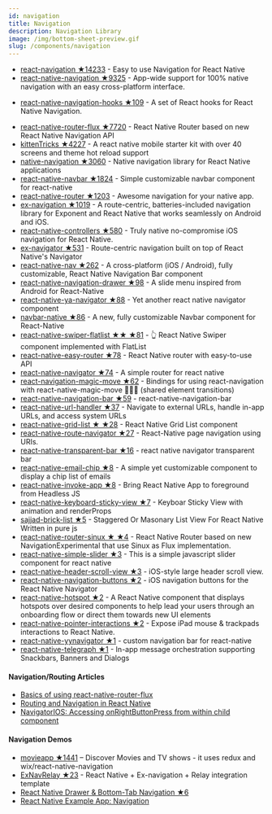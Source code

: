 ```yaml
---
id: navigation
title: Navigation
description: Navigation Library
image: /img/bottom-sheet-preview.gif
slug: /components/navigation
---
```


- [react-navigation ★14233](https://github.com/react-community/react-navigation) - Easy to use Navigation for React Native
- [react-native-navigation ★9325](https://github.com/wix/react-native-navigation) - App-wide support for 100% native navigation with an easy cross-platform interface.

* [react-native-navigation-hooks ★109](https://github.com/underscopeio/react-native-navigation-hooks) - A set of React hooks for React Native Navigation.

- [react-native-router-flux ★7720](https://github.com/aksonov/react-native-router-flux) - React Native Router based on new React Native Navigation API
- [kittenTricks ★4227](https://github.com/akveo/kittenTricks) - A react native mobile starter kit with over 40 screens and theme hot reload support
- [native-navigation ★3060](https://github.com/airbnb/native-navigation) - Native navigation library for React Native applications
- [react-native-navbar ★1824](https://github.com/Kureev/react-native-navbar) - Simple customizable navbar component for react-native
- [react-native-router ★1203](https://github.com/t4t5/react-native-router) - Awesome navigation for your native app.
- [ex-navigation ★1019](https://github.com/exponentjs/ex-navigation) - A route-centric, batteries-included navigation library for Exponent and React Native that works seamlessly on Android and iOS.
- [react-native-controllers ★580](https://github.com/wix/react-native-controllers) - Truly native no-compromise iOS navigation for React Native.
- [ex-navigator ★531](https://github.com/exponentjs/ex-navigator) - Route-centric navigation built on top of React Native's Navigator
- [react-native-nav ★262](https://github.com/jineshshah36/react-native-nav) - A cross-platform (iOS / Android), fully customizable, React Native Navigation Bar component
- [react-native-navigation-drawer ★98](https://github.com/ilansas/react-native-navigation-drawer) - A slide menu inspired from Android for React-Native
- [react-native-ya-navigator ★88](https://github.com/xxsnakerxx/react-native-ya-navigator) - Yet another react native navigator component
- [navbar-native ★86](https://github.com/redbaron76/navbar-native) - A new, fully customizable Navbar component for React-Native
- [react-native-swiper-flatlist ★★ ★81](https://github.com/gusgard/react-native-swiper-flatlist) - 👆 React Native Swiper component implemented with FlatList
- [react-native-easy-router ★78](https://github.com/sergeyshpadyrev/react-native-easy-router) - React Native router with easy-to-use API
- [react-native-navigator ★74](https://github.com/thewei/react-native-navigator) - A simple router for react native
- [react-navigation-magic-move ★62](https://github.com/IjzerenHein/react-navigation-magic-move) - Bindings for using react-navigation with react-native-magic-move 🐰🎩✨ (shared element transitions)
- [react-native-navigation-bar ★59](https://github.com/beefe/react-native-navigation-bar) - react-native-navigation-bar
- [react-native-url-handler ★37](https://github.com/exponentjs/react-native-url-handler) - Navigate to external URLs, handle in-app URLs, and access system URLs
- [react-native-grid-list ★ ★28](https://github.com/gusgard/react-native-grid-list) - React Native Grid List component
- [react-native-route-navigator ★27](https://github.com/Andr3wHur5t/react-native-route-navigator) - React-Native page navigation using URIs.
- [react-native-transparent-bar ★16](https://github.com/23c/react-native-transparent-bar) - react native navigator transparent bar
- [react-native-email-chip ★8](https://github.com/arelstone/react-native-email-chip) - A simple yet customizable component to display a chip list of emails
- [react-native-invoke-app ★8](https://github.com/vicke4/react-native-invoke-app) - Bring React Native App to foreground from Headless JS
- [react-native-keyboard-sticky-view ★7](https://github.com/melihberberolu/React-Native-Keyboard-Sticky-View) - Keyboar Sticky View with animation and renderProps
- [sajjad-brick-list ★5](https://github.com/lvlrSajjad/sajjad-brick-list) - Staggered Or Masonary List View For React Native Written in pure js
- [react-native-router-sinux ★ ★4](https://github.com/jbpin/react-native-router-sinux) - React Native Router based on new NavigationExperimental that use Sinux as Flux implementation.
- [react-native-simple-slider ★3](https://github.com/NesChaiyapon/react-native-simple-slider) - This is a simple javascript slider component for react native
- [react-native-header-scroll-view ★3](https://github.com/jonsamp/react-native-header-scroll-view) - iOS-style large header scroll view.
- [react-native-navigation-buttons ★2](https://github.com/shayne/react-native-navigation-buttons) - iOS navigation buttons for the React Native Navigator
- [react-native-hotspot ★2](https://github.com/lawnstarter/react-native-hotspot) - A React Native component that displays hotspots over desired components to help lead your users through an onboarding flow or direct them towards new UI elements
- [react-native-pointer-interactions ★2](https://github.com/thefunbots/react-native-pointer-interactions) - Expose iPad mouse & trackpads interactions to React Native.
- [react-native-yynavigator ★1](https://github.com/yiyangest/react-native-yynavigator) - custom navigation bar for react-native
- [react-native-telegraph ★1](https://github.com/robertherber/react-native-telegraph) - In-app message orchestration supporting Snackbars, Banners and Dialogs

#### Navigation/Routing Articles

- [Basics of using react-native-router-flux](https://medium.com/@spencer_carli/react-native-basics-using-react-native-router-flux-f11e5128aff9#.di5mvrbdr)
- [Routing and Navigation in React Native](http://blog.paracode.com/2016/01/05/routing-and-navigation-in-react-native/)
- [NavigatorIOS: Accessing onRightButtonPress from within child component](https://github.com/facebook/react-native/issues/31)

#### Navigation Demos

- [movieapp ★1441](https://github.com/JuneDomingo/movieapp) – Discover Movies and TV shows - it uses redux and wix/react-native-navigation
- [ExNavRelay ★23](https://github.com/sibelius/ExNavRelay) - React Native + Ex-navigation + Relay integration template
- [React Native Drawer & Bottom-Tab Navigation ★6](https://github.com/tassdr/react-native-template)
- [React Native Example App: Navigation](http://tech.taskrabbit.com/blog/2015/09/21/react-native-example-app/)
